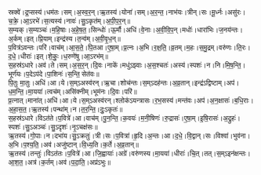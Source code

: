 

  
स्रक्वे॑।द्र॒प्सस्य॑।धम॑तः।सम्।अ॒स्व॒र॒न्।ऋ॒तस्य॑।योना॑।सम्।अ॒र॒न्त॒।नाभ॑यः।त्रीन्।सः।मू॒र्ध्नः।असु॑रः।च॒क्रे॒।आ॒ऽरभे॑।स॒त्यस्य॑।नावः॑।सु॒ऽकृत॑म्।अ॒पी॒प॒र॒न्॥  
स॒म्यक्।स॒म्यञ्चः॑।म॒हि॒षाः।अ॒हे॒ष॒त॒।सिन्धोः॑।ऊ॒र्मौ।अधि॑।वे॒नाः।अ॒वी॒वि॒प॒न्।मधोः॑।धारा॑भिः।ज॒नय॑न्तः।अ॒र्कम्।इत्।प्रि॒याम्।इन्द्र॑स्य।त॒न्व॑म्।अ॒वी॒वृ॒ध॒न्॥  
प॒वित्र॑ऽवन्तः।परि॑।वाच॑म्।आ॒स॒ते॒।पि॒तआ।ए॒षा॒म्।प्र॒त्नः।अ॒भि।र॒क्ष॒ति॒।व्र॒तम्।म॒हः।स॒मु॒द्रम्।वरु॑णः।ति॒रः।द॒धे॒।धीराः॑।इत्।शे॒कुः॒।ध॒रुणे॑षु।आ॒ऽरभ॑म्॥  
स॒हस्र॑ऽधारे।अव॑।ते।सम्।अ॒स॒र॒न्।दि॒वः।नाके॑।मधु॑ऽझ्वाः।अ॒स॒श्चतः॑।अस्य॑।स्पशः॑।न।नि।मि॒ष॒न्ति॒।भूर्ण॑यः।प॒देऽप॑दे।पा॒शिनः॑।स॒न्ति॒ सेत॑वः॥  
पि॒तुः मा॒तुः।अधि॑।आ।ये।स॒म्ऽअस्व॑रन्।ऋ॒चा।शोच॑न्तः।स॒म्ऽदह॑न्तः।अ॒व्र॒तान्।इन्द्र॑ऽद्विष्टाम्।अप॑।ध॒म॒न्ति॒।मा॒यया॑।त्वच॑म्।असि॑क्नीम्।भूम॑नः।दि॒वः।परि॑॥  
प्र॒त्नात्।माना॑त्।अधि॑।आ।ये।स॒म्ऽअस्व॑रन्।श्लोक॑ऽयन्त्रासः।र॒भ॒सस्य॑।मन्त॑वः।अप॑।अ॒न॒क्षासः॑।ब॒धि॒राः।अ॒हा॒स॒त॒।ऋ॒तस्य॑।पन्था॑म्।न।त॒र॒न्ति॒।दुः॒ऽकृतः॑॥  
स॒हस्र॑ऽधारे।विऽत॑ते।प॒वित्रे॑।आ।वाच॑म्।पु॒न॒न्ति॒।क॒वयः॑।म॒नी॒षिणः॑।रु॒द्रासः॑।ए॒षा॒म्।इ॒षि॒रासः॑।अ॒द्रुहः॑।स्पशः॑।सु॒ऽअञ्चः॑।सु॒ऽदृशः॑।नृ॒ऽचक्ष॑सः॥  
ऋ॒तस्य॑।गो॒पाः।न।दभा॑य।सु॒ऽक्रतुः॑।त्री।सः।प॒वित्रा॑।हृ॒दि।अ॒न्तः।आ।द॒धे॒।वि॒द्वान्।सः।विश्वा॑।भुव॑ना।अ॒भि।प॒श्य॒ति॒।अव॑।अजु॑ष्टान्।वि॒ध्य॒ति।क॒र्ते।अ॒व्र॒तान्॥  
ऋ॒तस्य॑।तन्तुः॑।विऽत॑तः।प॒वित्रे॑।आ।जि॒ह्वायाः॑।अग्रे॑।वरु॑णस्य।मा॒यया॑।धीराः॑।चि॒त्।तत्।स॒म्ऽइन॑क्षन्तः।आ॒श॒त॒।अत्र॑।क॒र्तम्।अव॑।प॒दा॒ति॒।अप्र॑ऽभुः॥  
